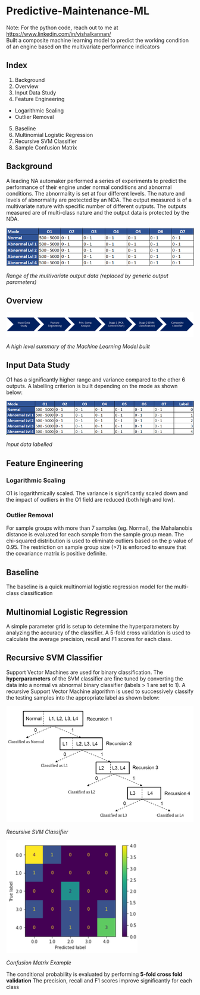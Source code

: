 # Predictive-Maintenance-ML
Note: For the python code, reach out to me at https://www.linkedin.com/in/vishalkannan/  
Built a composite machine learning model to predict the working condition of an engine based on the multivariate performance indicators

## Index
1. Background
2. Overview
3. Input Data Study
4. Feature Engineering
- Logarithmic Scaling
- Outlier Removal
5. Baseline
6. Multinomial Logistic Regression
7. Recursive SVM Classifier
8. Sample Confusion Matrix

## Background

A leading NA automaker performed a series of experiments to
predict the performance of their engine under normal conditions
and abnormal conditions. The abnormality is set at four different
levels. The nature and levels of abnormality are protected by an 
NDA. The output measured is of a multivariate nature with specific number of
different outputs. The outputs measured are of multi-class nature and the output data is
protected by the NDA.

![](Input_Data.png)

*Range of the multivariate output data (replaced by generic output parameters)*

## Overview
![](Process_Overview.png)

*A high level summary of the Machine Learning Model built*

## Input Data Study

O1 has a significantly higher range and variance compared to the other 6
outputs. A labelling criterion is built depending on the mode as shown below:

![](Label_Data.png)

*Input data labelled*

## Feature Engineering

### Logarithmic Scaling

O1 is logarithmically scaled. The variance is significantly scaled down and the impact of outliers in the O1 field are reduced (both high and low).

### Outlier Removal

For sample groups with more than 7 samples (eg. Normal), the Mahalanobis distance is evaluated for each sample from the sample group mean. The chi-squared distribution is used to eliminate outliers based on the p value of 0.95. The restriction on sample group size (>7) is enforced to ensure that the covariance matrix is positive definite.

## Baseline

The baseline is a quick multinomial logistic regression model for the multi-class classification

## Multinomial Logistic Regression

A simple parameter grid is setup to determine the hyperparameters by analyzing the accuracy of the classifier. A 5-fold cross validation is used to calculate the average precision, recall and F1 scores for each class.

## Recursive SVM Classifier

Support Vector Machines are used for binary classification. The **hyperparameters** of the SVM classifier are fine tuned by converting the data into a normal vs abnormal binary classifier (labels > 1 are set to 1). A recursive Support Vector Machine algorithm is used to successively classify the testing samples into the appropriate label as shown below:

![](Recursive_SVM.png)

*Recursive SVM Classifier*

![](Conf_Matrix.png)

*Confusion Matrix Example*

The conditional probability is evaluated by performing **5-fold cross fold validation**
The precision, recall and F1 scores improve significantly for each class
